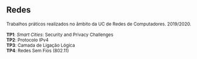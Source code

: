 ## Redes

<sub>Trabalhos práticos realizados no âmbito da UC de Redes de Computadores. 2019/2020.</sub>

<sub> **TP1**: *Smart Cities*: Security and Privacy Challenges </sub> \
<sub> **TP2**: Protocolo IPv4 </sub> \
<sub> **TP3**: Camada de Ligação Lógica </sub> \
<sub> **TP4**: Redes Sem Fios (802.11) </sub>
